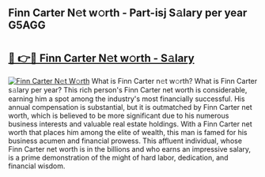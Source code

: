 ## Finn Carter N𝚎t w𝚘rth - Part-isj S𝚊lary per year G5AGG

# <h2><a href="http://gc2rwk.nevu.top/?p=Finn+Carter">🔗 👉🔴 Finn Carter N𝚎t w𝚘rth - S𝚊lary</a></h2>

[![Finn Carter N𝚎t W𝚘rth](https://i.imgur.com/Oavwk0R.jpeg)](http://gc2rwk.nevu.top/?p=Finn+Carter)
What is Finn Carter n𝚎t w𝚘rth? What is Finn Carter s𝚊lary per year?
This rich person's Finn Carter net worth is considerable, earning him a spot among the industry's most financially successful. His annual compensation is substantial, but it is outmatched by Finn Carter net worth, which is believed to be more significant due to his numerous business interests and valuable real estate holdings. With a Finn Carter net worth that places him among the elite of wealth, this man is famed for his business acumen and financial prowess. This affluent individual, whose Finn Carter net worth is in the billions and who earns an impressive salary, is a prime demonstration of the might of hard labor, dedication, and financial wisdom.
